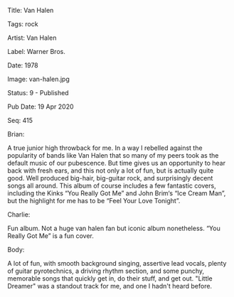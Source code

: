Title:  Van Halen

Tags:   rock

Artist: Van Halen

Label:  Warner Bros.

Date:   1978

Image:  van-halen.jpg

Status: 9 - Published

Pub Date: 19 Apr 2020

Seq:    415

Brian: 

A true junior high throwback for me. In a way I rebelled against the popularity of bands like Van Halen that so many of my peers took as the default music of our pubescence. But time gives us an opportunity to hear back with fresh ears, and this not only a lot of fun, but is actually quite good. Well produced big-hair, big-guitar rock, and surprisingly decent songs all around. This album of course includes a few fantastic covers, including the Kinks “You Really Got Me” and John Brim‘s “Ice Cream Man”, but the highlight for me has to be “Feel Your Love Tonight”.


Charlie: 

Fun album. Not a huge van halen fan but iconic album nonetheless. “You Really Got Me” is a fun cover. 

Body: 

A lot of fun, with smooth background singing, assertive lead vocals, plenty of guitar pyrotechnics, a driving rhythm section, and some punchy, memorable songs that quickly get in, do their stuff, and get out. "Little Dreamer" was a standout track for me, and one I hadn't heard before. 

